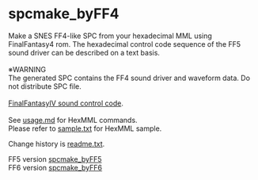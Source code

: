# spcmake_byFF4

Make a SNES FF4-like SPC from your hexadecimal MML using FinalFantasy4 rom.
The hexadecimal control code sequence of the FF5 sound driver can be described on a text basis.  
<br>
※WARNING  
The generated SPC contains the FF4 sound driver and waveform data. Do not distribute SPC file.  
<br>
<a href="http://gnilda.rosx.net/SPC/F4/command.html" target="_blank">FinalFantasyIV sound control code</a>.  
<br>
See <a href=usage.md>usage.md</a> for HexMML commands.  
Please refer to <a href=sample.txt>sample.txt</a> for HexMML sample.  

Change history is <a href=readme.txt>readme.txt</a>.  

FF5 version <a href=https://github.com/pgate1/spcmake_byFF5>spcmake_byFF5</a><br>
FF6 version <a href=https://github.com/pgate1/spcmake_byFF6>spcmake_byFF6</a><br>
